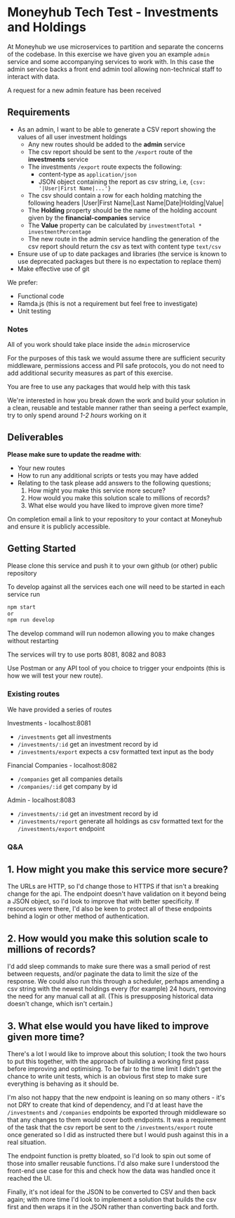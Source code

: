 # Moneyhub Tech Test - Investments and Holdings

At Moneyhub we use microservices to partition and separate the concerns of the codebase. In this exercise we have given you an example `admin` service and some accompanying services to work with. In this case the admin service backs a front end admin tool allowing non-technical staff to interact with data.

A request for a new admin feature has been received

## Requirements

- As an admin, I want to be able to generate a CSV report showing the values of all user investment holdings
  - Any new routes should be added to the **admin** service
  - The csv report should be sent to the `/export` route of the **investments** service
  - The investments `/export` route expects the following:
    - content-type as `application/json`
    - JSON object containing the report as csv string, i.e, `{csv: '|User|First Name|...'}`
  - The csv should contain a row for each holding matching the following headers
    |User|First Name|Last Name|Date|Holding|Value|
  - The **Holding** property should be the name of the holding account given by the **financial-companies** service
  - The **Value** property can be calculated by `investmentTotal * investmentPercentage`
  - The new route in the admin service handling the generation of the csv report should return the csv as text with content type `text/csv`
- Ensure use of up to date packages and libraries (the service is known to use deprecated packages but there is no expectation to replace them)
- Make effective use of git

We prefer:

- Functional code
- Ramda.js (this is not a requirement but feel free to investigate)
- Unit testing

### Notes

All of you work should take place inside the `admin` microservice

For the purposes of this task we would assume there are sufficient security middleware, permissions access and PII safe protocols, you do not need to add additional security measures as part of this exercise.

You are free to use any packages that would help with this task

We're interested in how you break down the work and build your solution in a clean, reusable and testable manner rather than seeing a perfect example, try to only spend around _1-2 hours_ working on it

## Deliverables

**Please make sure to update the readme with**:

- Your new routes
- How to run any additional scripts or tests you may have added
- Relating to the task please add answers to the following questions;
  1. How might you make this service more secure?
  2. How would you make this solution scale to millions of records?
  3. What else would you have liked to improve given more time?

On completion email a link to your repository to your contact at Moneyhub and ensure it is publicly accessible.

## Getting Started

Please clone this service and push it to your own github (or other) public repository

To develop against all the services each one will need to be started in each service run

```bash
npm start
or
npm run develop
```

The develop command will run nodemon allowing you to make changes without restarting

The services will try to use ports 8081, 8082 and 8083

Use Postman or any API tool of you choice to trigger your endpoints (this is how we will test your new route).

### Existing routes

We have provided a series of routes

Investments - localhost:8081

- `/investments` get all investments
- `/investments/:id` get an investment record by id
- `/investments/export` expects a csv formatted text input as the body

Financial Companies - localhost:8082

- `/companies` get all companies details
- `/companies/:id` get company by id

Admin - localhost:8083

- `/investments/:id` get an investment record by id
- `/investments/report` generate all holdings as csv formatted text for the `/investments/export` endpoint

### Q&A

## 1. How might you make this service more secure?

The URLs are HTTP, so I'd change those to HTTPS if that isn't a breaking change for the api. The endpoint doesn't have validation on it beyond being a JSON object, so I'd look to improve that with better specificity. If resources were there, I'd also be keen to protect all of these endpoints behind a login or other method of authentication.

## 2. How would you make this solution scale to millions of records?

I'd add sleep commands to make sure there was a small period of rest between requests, and/or paginate the data to limit the size of the response. We could also run this through a scheduler, perhaps amending a csv string with the newest holdings every (for example) 24 hours, removing the need for any manual call at all. (This is presupposing historical data doesn't change, which isn't certain.)

## 3. What else would you have liked to improve given more time?

There's a lot I would like to improve about this solution; I took the two hours to put this together, with the approach of building a working first pass before improving and optimising. To be fair to the time limit I didn't get the chance to write unit tests, which is an obvious first step to make sure everything is behaving as it should be.

I'm also not happy that the new endpoint is leaning on so many others - it's not DRY to create that kind of dependency, and I'd at least have the `/investments` and `/companies` endpoints be exported through middleware so that any changes to them would cover both endpoints. It was a requirement of the task that the csv report be sent to the `/investments/export` route once generated so I did as instructed there but I would push against this in a real situation.

The endpoint function is pretty bloated, so I'd look to spin out some of those into smaller reusable functions. I'd also make sure I understood the front-end use case for this and check how the data was handled once it reached the UI.

Finally, it's not ideal for the JSON to be converted to CSV and then back again; with more time I'd look to implement a solution that builds the csv first and then wraps it in the JSON rather than converting back and forth.
